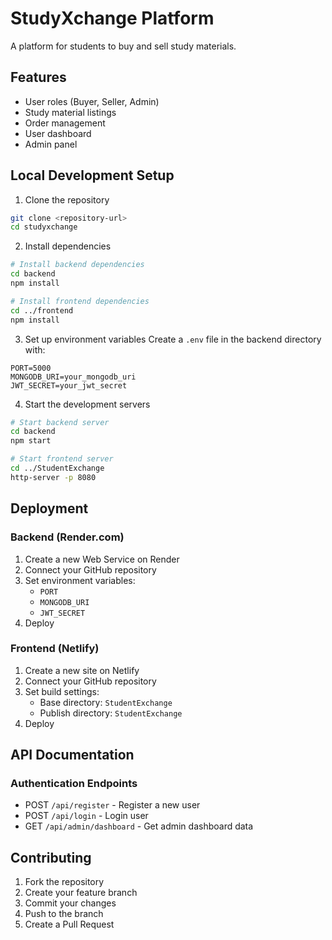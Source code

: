 # StudyXchange Platform

A platform for students to buy and sell study materials.

## Features

- User roles (Buyer, Seller, Admin)
- Study material listings
- Order management
- User dashboard
- Admin panel

## Local Development Setup

1. Clone the repository
```bash
git clone <repository-url>
cd studyxchange
```

2. Install dependencies
```bash
# Install backend dependencies
cd backend
npm install

# Install frontend dependencies
cd ../frontend
npm install
```

3. Set up environment variables
Create a `.env` file in the backend directory with:
```
PORT=5000
MONGODB_URI=your_mongodb_uri
JWT_SECRET=your_jwt_secret
```

4. Start the development servers
```bash
# Start backend server
cd backend
npm start

# Start frontend server
cd ../StudentExchange
http-server -p 8080
```

## Deployment

### Backend (Render.com)
1. Create a new Web Service on Render
2. Connect your GitHub repository
3. Set environment variables:
   - `PORT`
   - `MONGODB_URI`
   - `JWT_SECRET`
4. Deploy

### Frontend (Netlify)
1. Create a new site on Netlify
2. Connect your GitHub repository
3. Set build settings:
   - Base directory: `StudentExchange`
   - Publish directory: `StudentExchange`
4. Deploy

## API Documentation

### Authentication Endpoints
- POST `/api/register` - Register a new user
- POST `/api/login` - Login user
- GET `/api/admin/dashboard` - Get admin dashboard data

## Contributing
1. Fork the repository
2. Create your feature branch
3. Commit your changes
4. Push to the branch
5. Create a Pull Request 
